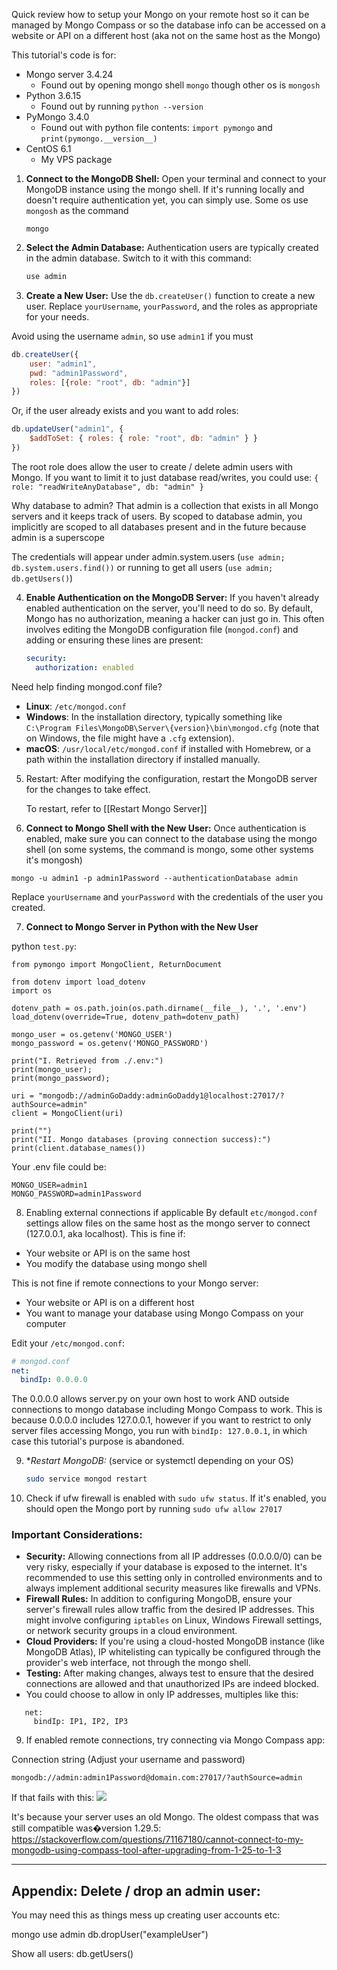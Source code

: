 
Quick review how to setup your Mongo on your remote host so it can be managed by Mongo Compass or so the database info can be accessed on a website or API on a different host (aka not on the same host as the Mongo)


This tutorial's code is for:
- Mongo server 3.4.24
	- Found out by opening mongo shell `mongo` though other os is `mongosh`
- Python 3.6.15
	- Found out by running `python --version`
- PyMongo 3.4.0
	- Found out with python file contents: `import pymongo` and `print(pymongo.__version__)`
- CentOS 6.1
	- My VPS package

1. **Connect to the MongoDB Shell:**
   Open your terminal and connect to your MongoDB instance using the mongo shell. If it's running locally and doesn't require authentication yet, you can simply use. Some os use `mongosh` as the command

   ```shell
   mongo
   ```

2. **Select the Admin Database:**
   Authentication users are typically created in the admin database. Switch to it with this command:

   ```javascript
   use admin
   ```

3. **Create a New User:**
   Use the `db.createUser()` function to create a new user. Replace `yourUsername`, `yourPassword`, and the roles as appropriate for your needs.

 Avoid using the username `admin`, so use `admin1` if you must

```javascript
db.createUser({
	user: "admin1",
	pwd: "admin1Password",
	roles: [{role: "root", db: "admin"}]
})
```

   Or, if the user already exists and you want to add roles:

```javascript
db.updateUser("admin1", {
	$addToSet: { roles: { role: "root", db: "admin" } }
})
```

The root role does allow the user to create / delete admin users with Mongo. If you want to limit it to just database read/writes, you could use: ` { role: "readWriteAnyDatabase", db: "admin" } `

Why database to admin? That admin is a collection that exists in all Mongo servers and it keeps track of users. By scoped to database admin, you implicitly are scoped to all databases present and in the future because admin is a superscope


The credentials will appear under admin.system.users (`use admin; db.system.users.find())` or running to get all users (`use admin; db.getUsers()`)

4. **Enable Authentication on the MongoDB Server:**
   If you haven't already enabled authentication on the server, you'll need to do so. By default, Mongo has no authorization, meaning a hacker can just go in. This often involves editing the MongoDB configuration file (`mongod.conf`) and adding or ensuring these lines are present:

   ```yaml
   security:
     authorization: enabled
   ```


Need help finding mongod.conf file?
- **Linux**: `/etc/mongod.conf`
- **Windows**: In the installation directory, typically something like `C:\Program Files\MongoDB\Server\{version}\bin\mongod.cfg` (note that on Windows, the file might have a `.cfg` extension).
- **macOS**: `/usr/local/etc/mongod.conf` if installed with Homebrew, or a path within the installation directory if installed manually.

5. Restart: After modifying the configuration, restart the MongoDB server for the changes to take effect.
   
   To restart, refer to [[Restart Mongo Server]]

7. **Connect to Mongo Shell with the New User:**
   Once authentication is enabled, make sure you can connect to the database using the mongo shell (on some systems, the command is mongo, some other systems it's mongosh)

```shell
mongo -u admin1 -p admin1Password --authenticationDatabase admin
```

   Replace `yourUsername` and `yourPassword` with the credentials of the user you created.

7. **Connect to Mongo Server in Python with the New User**

python `test.py`:
```
from pymongo import MongoClient, ReturnDocument  
  
from dotenv import load_dotenv  
import os  
  
dotenv_path = os.path.join(os.path.dirname(__file__), '.', '.env')  
load_dotenv(override=True, dotenv_path=dotenv_path)  
  
mongo_user = os.getenv('MONGO_USER')  
mongo_password = os.getenv('MONGO_PASSWORD')  
  
print("I. Retrieved from ./.env:")  
print(mongo_user);  
print(mongo_password);  
  
uri = "mongodb://adminGoDaddy:adminGoDaddy1@localhost:27017/?authSource=admin"  
client = MongoClient(uri)  
  
print("")  
print("II. Mongo databases (proving connection success):")  
print(client.database_names())
```

Your .env file could be:
```
MONGO_USER=admin1
MONGO_PASSWORD=admin1Password
```


8. Enabling external connections if applicable
By default `etc/mongod.conf` settings allow files on the same host as the mongo server to connect (127.0.0.1, aka localhost). This is fine if:
- Your website or API is on the same host
- You modify the database using mongo shell

This is not fine if remote connections to your Mongo server:
- Your website or API is on a different host
- You want to manage your database using Mongo Compass on your computer

Edit your `/etc/mongod.conf`:

   ```yaml
   # mongod.conf
   net:
     bindIp: 0.0.0.0
```

The 0.0.0.0 allows server.py on your own host to work AND outside connections to mongo database including Mongo Compass to work. This is because 0.0.0.0 includes 127.0.0.1, however if you want to restrict to only server files accessing Mongo, you run with `bindIp: 127.0.0.1`, in which case this tutorial's purpose is abandoned.

9. **Restart MongoDB:* (service or systemctl depending on your OS)

   ```bash
   sudo service mongod restart
   ```

10. Check if ufw firewall is enabled with `sudo ufw status`. If it's enabled, you should open the Mongo port by running `sudo ufw allow 27017`

### Important Considerations:
- **Security:** Allowing connections from all IP addresses (0.0.0.0/0) can be very risky, especially if your database is exposed to the internet. It's recommended to use this setting only in controlled environments and to always implement additional security measures like firewalls and VPNs.
- **Firewall Rules:** In addition to configuring MongoDB, ensure your server's firewall rules allow traffic from the desired IP addresses. This might involve configuring `iptables` on Linux, Windows Firewall settings, or network security groups in a cloud environment.
- **Cloud Providers:** If you're using a cloud-hosted MongoDB instance (like MongoDB Atlas), IP whitelisting can typically be configured through the provider's web interface, not through the mongo shell.
- **Testing:** After making changes, always test to ensure that the desired connections are allowed and that unauthorized IPs are indeed blocked.
- You could choose to allow in only IP addresses, multiples like this:
```
   net:
     bindIp: IP1, IP2, IP3
```


9. If enabled remote connections, try connecting via Mongo Compass app:

Connection string (Adjust your username and password)
```
mongodb://admin:admin1Password@domain.com:27017/?authSource=admin
```


If that fails with this:
![](TqcR8mk.png)

It's because your server uses an old Mongo. The oldest compass that was still compatible was�version 1.29.5:
https://stackoverflow.com/questions/71167180/cannot-connect-to-my-mongodb-using-compass-tool-after-upgrading-from-1-25-to-1-3



---

## Appendix: Delete / drop an admin user:

You may need this as things mess up creating user accounts etc:

mongo 
use admin 
db.dropUser("exampleUser")

Show all users:
db.getUsers()